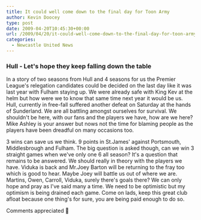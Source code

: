 ```yaml
---
title: It could well come down to the final day for Toon Army
author: Kevin Doocey
type: post
date: 2009-04-20T10:45:30+00:00
url: /2009/04/20/it-could-well-come-down-to-the-final-day-for-toon-army/
categories:
  - Newcastle United News
---
```


### Hull - Let's hope they keep falling down the table

In a story of two seasons from Hull and 4 seasons for us the Premier League's relegation candidates could be decided on the last day like it was last year with Fulham staying up. We were already safe with King Kev at the helm but how were we to know that same time next year it would be us. Hull, currently in free-fall suffered another defeat on Saturday at the hands of Sunderland. We are all battling amongst ourselves for survival. We shouldn't be here, with our fans and the players we have, how are we here? Mike Ashley is your answer but nows not the time for blaming people as the players have been dreadful on many occasions too.

3 wins can save us we think. 9 points in St.James' against Portsmouth, Middlesbrough and Fulham. The big question is asked though, can we win 3 straight games when we've only one 6 all season? It's a question that remains to be answered. We should really in theory with the players we have. Viduka is back and Mr.Joey Barton will be returning to the fray too which is good to hear. Maybe Joey will battle us out of where we are. Martins, Owen, Carroll, Viduka, surely there's goals there? We can only hope and pray as I've said many a time. We need to be optimistic but my optimism is being drained each game. Come on lads, keep this great club afloat because one thing's for sure, you are being paid enough to do so.

Comments appreciated 🙂
